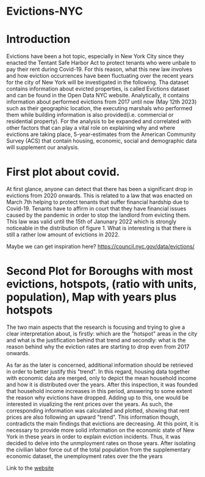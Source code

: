 # Evictions-NYC
# Introduction

Evictions have been a hot topic, especially in New York City since they enacted the Tentant Safe Harbor Act to protect tenants who were unbale to pay their rent during Covid-19. For this reason, what this new law involves and how eviction occurrences have been fluctuating over the recent years for the city of New York will be investigated in the following. Tha dataset contains information about evicted properties, is called Evictions dataset and can be found in the Open Data NYC website. Analytically, it contains information about performed evictions from 2017 until now (May 12th 2023) such as their geographic location, the executing marshals who performed them while building information is also provided(i.e. commercial or residential property). For the analysis to be expanded and correlated with other factors that can play a vital role on explaining why and where evictions are taking place, 5-year-estimates from the American Community Survey (ACS) that contain housing, economic, social and demographic data will supplement our analysis.


# First plot about covid.

At first glance, anyone can detect that there has been a significant drop in evictions from 2020 onwards. This is related to a law that was enacted on March 7th helping to protect tenants that suffer financial hardship due to Covid-19. Tenants have to affirm in court that they have financial issues caused by the pandemic in order to stop the landlord from evicting them. This law was valid until the 15th of Janunary 2022 which is strongly noticeable in the distribution of figure 1. What is interesting is that there is still a rather low amount of evictions in 2022.

Maybe we can get inspiration here? https://council.nyc.gov/data/evictions/

# Second Plot for Boroughs with most evictions, hotspots, (ratio with units, population), Map with years plus hotspots


The two main aspects that the research is focusing and trying to give a clear interpretation about, is firstly: which are the "hotspot" areas in the city and what is the justification behind that trend and secondly: what is the reason behind why the eviction rates are starting to drop even from 2017 onwards.

As far as the later is concerned, additional information should be retrieved in order to better justify this "trend". In this regard, housing data together with economic data are merged, only to depict the mean household income and how it is distributed over the years. After this inspection, it was founded that household income increases in this period, answering to some extent the reason why evictions have dropped. Adding up to this, one would be interested in viualizing the rent prices over the years. As such, the corresponding information was calculated and plotted, showing that rent prices are also following an upward "trend". This information though, contradicts the main findings that evictions are decreasing. At this point, it is necessary to provide more solid information on the economic state of New York in these years in order to explain eviction incidents. Thus, it was decided to delve into the unmployment rates on those years. After isolating the civilian labor force out of the total population from the supplementary economic dataset, the unemployment rates over the the years    








Link to the [website](https://franziskamarie.github.io/posts/evictions-NYC)
